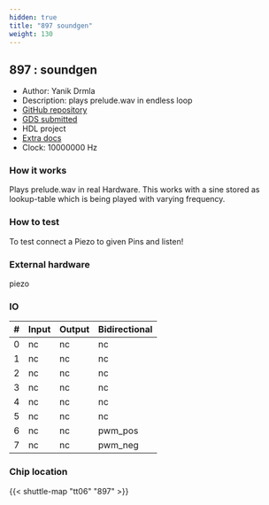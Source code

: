 ```yaml
---
hidden: true
title: "897 soundgen"
weight: 130
---
```


## 897 : soundgen

* Author: Yanik Drmla
* Description: plays prelude.wav in endless loop
* [GitHub repository](https://github.com/dyanik9/jku-tt06-soundgen)
* [GDS submitted](https://github.com/dyanik9/jku-tt06-soundgen/actions/runs/8629346943)
* HDL project
* [Extra docs](None)
* Clock: 10000000 Hz

<!---

This file is used to generate your project datasheet. Please fill in the information below and delete any unused
sections.

You can also include images in this folder and reference them in the markdown. Each image must be less than
512 kb in size, and the combined size of all images must be less than 1 MB.
-->


### How it works

Plays prelude.wav in real Hardware. This works with a sine stored as lookup-table which is being played with varying frequency.

### How to test

To test connect a Piezo to given Pins and listen!

### External hardware

piezo


### IO

| # | Input          | Output         | Bidirectional   |
| - | -------------- | -------------- | --------------- |
| 0 | nc | nc | nc |
| 1 | nc | nc | nc |
| 2 | nc | nc | nc |
| 3 | nc | nc | nc |
| 4 | nc | nc | nc |
| 5 | nc | nc | nc |
| 6 | nc | nc | pwm_pos |
| 7 | nc | nc | pwm_neg |

### Chip location

{{< shuttle-map "tt06" "897" >}}
